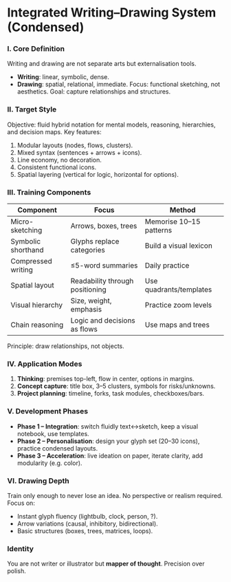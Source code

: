 # Integrated Writing–Drawing System (Condensed)

### I. Core Definition

Writing and drawing are not separate arts but externalisation tools.

* **Writing**: linear, symbolic, dense.
* **Drawing**: spatial, relational, immediate.
  Focus: functional sketching, not aesthetics. Goal: capture relationships and structures.

### II. Target Style

Objective: fluid hybrid notation for mental models, reasoning, hierarchies, and decision maps.
Key features:

1. Modular layouts (nodes, flows, clusters).
2. Mixed syntax (sentences + arrows + icons).
3. Line economy, no decoration.
4. Consistent functional icons.
5. Spatial layering (vertical for logic, horizontal for options).

### III. Training Components

| Component          | Focus                           | Method                  |
| ------------------ | ------------------------------- | ----------------------- |
| Micro-sketching    | Arrows, boxes, trees            | Memorise 10–15 patterns |
| Symbolic shorthand | Glyphs replace categories       | Build a visual lexicon  |
| Compressed writing | ≤5-word summaries               | Daily practice          |
| Spatial layout     | Readability through positioning | Use quadrants/templates |
| Visual hierarchy   | Size, weight, emphasis          | Practice zoom levels    |
| Chain reasoning    | Logic and decisions as flows    | Use maps and trees      |

Principle: draw relationships, not objects.

### IV. Application Modes

1. **Thinking**: premises top-left, flow in center, options in margins.
2. **Concept capture**: title box, 3–5 clusters, symbols for risks/unknowns.
3. **Project planning**: timeline, forks, task modules, checkboxes/bars.

### V. Development Phases

* **Phase 1 – Integration**: switch fluidly text↔sketch, keep a visual notebook, use templates.
* **Phase 2 – Personalisation**: design your glyph set (20–30 icons), practice condensed layouts.
* **Phase 3 – Acceleration**: live ideation on paper, iterate clarity, add modularity (e.g. color).

### VI. Drawing Depth

Train only enough to never lose an idea. No perspective or realism required. Focus on:

* Instant glyph fluency (lightbulb, clock, person, ?).
* Arrow variations (causal, inhibitory, bidirectional).
* Basic structures (boxes, trees, matrices, loops).

### Identity

You are not writer or illustrator but **mapper of thought**. Precision over polish.